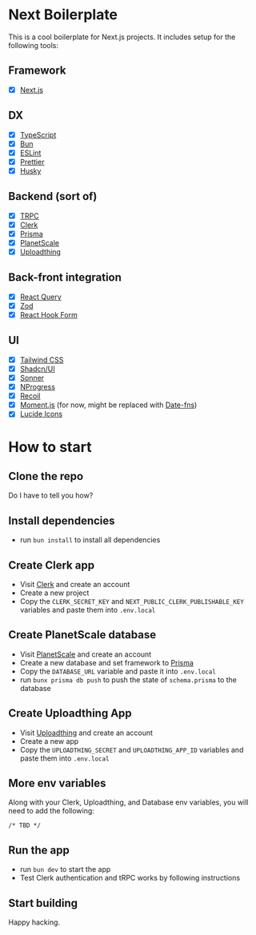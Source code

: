 # Next Boilerplate

This is a cool boilerplate for Next.js projects. It includes setup for the following tools:

## Framework

- [x] [Next.js](https://nextjs.org/)

## DX

- [x] [TypeScript](https://www.typescriptlang.org/)
- [x] [Bun](https://bun.sh/)
- [x] [ESLint](https://eslint.org/)
- [x] [Prettier](https://prettier.io/)
- [x] [Husky](https://typicode.github.io/husky/)

## Backend (sort of)

- [x] [TRPC](https://trpc.io/)
- [x] [Clerk](https://clerk.dev/)
- [x] [Prisma](https://www.prisma.io/)
- [x] [PlanetScale](https://planetscale.com/)
- [x] [Uploadthing](https://uploadthing.com/)

## Back-front integration

- [x] [React Query](https://react-query.tanstack.com/)
- [x] [Zod](https://zod.dev/)
- [x] [React Hook Form](https://react-hook-form.com/)

## UI

- [x] [Tailwind CSS](https://tailwindcss.com/)
- [x] [Shadcn/UI](https://ui.shadcn.com/)
- [x] [Sonner](https://sonner.emilkowal.ski/)
- [x] [NProgress](https://ricostacruz.com/nprogress/)
- [x] [Recoil](https://recoiljs.org/)
- [x] [Moment.js](https://momentjs.com/) (for now, might be replaced with [Date-fns](https://date-fns.org/))
- [x] [Lucide Icons](https://lucide.dev/)

# How to start

## Clone the repo

Do I have to tell you how?

## Install dependencies

- run `bun install` to install all dependencies

## Create Clerk app

- Visit [Clerk](https://clerk.dev/) and create an account
- Create a new project
- Copy the `CLERK_SECRET_KEY` and `NEXT_PUBLIC_CLERK_PUBLISHABLE_KEY` variables and paste them into `.env.local`

## Create PlanetScale database

- Visit [PlanetScale](https://planetscale.com/) and create an account
- Create a new database and set framework to [Prisma](https://www.prisma.io/)
- Copy the `DATABASE_URL` variable and paste it into `.env.local`
- run `bunx prisma db push` to push the state of `schema.prisma` to the database

## Create Uploadthing App

- Visit [Uploadthing](https://uploadthing.com/) and create an account
- Create a new app
- Copy the `UPLOADTHING_SECRET` and `UPLOADTHING_APP_ID` variables and paste them into `.env.local`

## More env variables

Along with your Clerk, Uploadthing, and Database env variables, you will need to add the following:

```
/* TBD */
```

## Run the app

- run `bun dev` to start the app
- Test Clerk authentication and tRPC works by following instructions

## Start building

Happy hacking.
